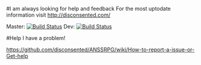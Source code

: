#I am always looking for help and feedback
For the most uptodate information visit http://disconsented.com/

Master: [![Build Status](https://travis-ci.org/disconsented/ANSSRPG.svg?branch=master)](https://travis-ci.org/disconsented/ANSSRPG)
Dev: [![Build Status](https://travis-ci.org/disconsented/ANSSRPG.svg?branch=DEV)](https://travis-ci.org/disconsented/ANSSRPG)

#Help I have a problem!

https://github.com/disconsented/ANSSRPG/wiki/How-to-report-a-issue-or-Get-help
